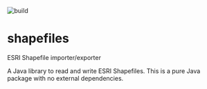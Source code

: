 ![build](https://github.com/jimnewpower/docs/actions/workflows/main.yml/badge.svg)

# shapefiles
ESRI Shapefile importer/exporter

A Java library to read and write ESRI Shapefiles. This is a pure Java package with no external dependencies.
